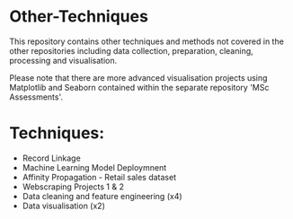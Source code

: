 # Other-Techniques
This repository contains other techniques and methods not covered in the other repositories including data collection, preparation, cleaning, processing and visualisation. 

Please note that there are more advanced visualisation projects using Matplotlib and Seaborn contained within the separate repository 'MSc Assessments'.

# Techniques:
* Record Linkage
* Machine Learning Model Deploymnent
* Affinity Propagation - Retail sales dataset
* Webscraping Projects 1 & 2
* Data cleaning and feature engineering (x4)
* Data visualisation (x2)
